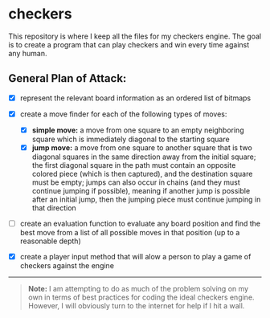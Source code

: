 # checkers
This repository is where I keep all the files for my checkers engine. The goal is to create a program that can play checkers and win every time against any human.

## General Plan of Attack:

- [x] represent the relevant board information as an ordered list of bitmaps

- [x] create a move finder for each of the following types of moves:
    - [x] **simple move:** a move from one square to an empty neighboring square which is immediately diagonal to the starting square
    - [x] **jump move:** a move from one square to another square that is two diagonal squares in the same direction away from the initial square; the first diagonal square in the path must contain an opposite colored piece (which is then captured), and the destination square must be empty; jumps can also occur in chains (and they must continue jumping if possible), meaning if another jump is possible after an initial jump, then the jumping piece must continue jumping in that direction

- [ ] create an evaluation function to evaluate any board position and find the best move from a list of all possible moves in that position (up to a reasonable depth)

- [x] create a player input method that will alow a person to play a game of checkers against the engine

---

> **Note:** I am attempting to do as much of the problem solving on my own in terms of best practices for coding the ideal checkers engine. However, I will obviously turn to the internet for help if I hit a wall.